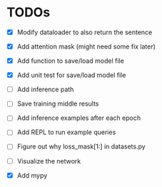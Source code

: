 # TODOs

- [x] Modify dataloader to also return the sentence
- [x] Add attention mask (might need some fix later)
- [x] Add function to save/load model file
- [x] Add unit test for save/load model file
- [ ] Add inference path
- [ ] Save training middle results
- [ ] Add inference examples after each epoch
- [ ] Add REPL to run example queries

- [ ] Figure out why loss_mask[1:] in datasets.py
- [ ] Visualize the network
- [x] Add mypy